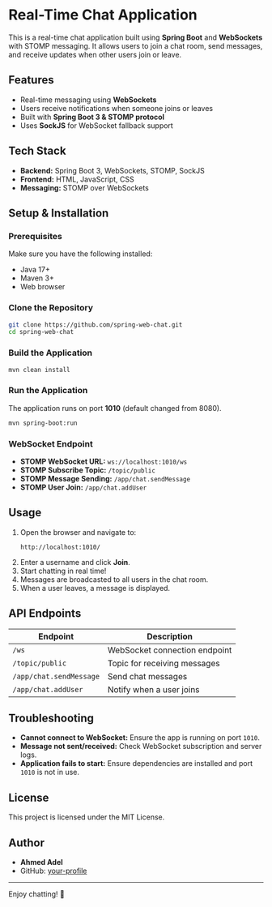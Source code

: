 # Real-Time Chat Application

This is a real-time chat application built using **Spring Boot** and **WebSockets** with STOMP messaging. It allows users to join a chat room, send messages, and receive updates when other users join or leave.

## Features
- Real-time messaging using **WebSockets**
- Users receive notifications when someone joins or leaves
- Built with **Spring Boot 3 & STOMP protocol**
- Uses **SockJS** for WebSocket fallback support

## Tech Stack
- **Backend:** Spring Boot 3, WebSockets, STOMP, SockJS
- **Frontend:** HTML, JavaScript, CSS
- **Messaging:** STOMP over WebSockets

## Setup & Installation

### Prerequisites
Make sure you have the following installed:
- Java 17+
- Maven 3+
- Web browser

### Clone the Repository
```sh
git clone https://github.com/spring-web-chat.git
cd spring-web-chat
```

### Build the Application
```sh
mvn clean install
```

### Run the Application
The application runs on port **1010** (default changed from 8080).
```sh
mvn spring-boot:run
```

### WebSocket Endpoint
- **STOMP WebSocket URL:** `ws://localhost:1010/ws`
- **STOMP Subscribe Topic:** `/topic/public`
- **STOMP Message Sending:** `/app/chat.sendMessage`
- **STOMP User Join:** `/app/chat.addUser`

## Usage
1. Open the browser and navigate to:
   ```
   http://localhost:1010/
   ```
2. Enter a username and click **Join**.
3. Start chatting in real time!
4. Messages are broadcasted to all users in the chat room.
5. When a user leaves, a message is displayed.



## API Endpoints
| Endpoint                  | Description                     |
|---------------------------|---------------------------------|
| `/ws`                     | WebSocket connection endpoint  |
| `/topic/public`           | Topic for receiving messages   |
| `/app/chat.sendMessage`   | Send chat messages             |
| `/app/chat.addUser`       | Notify when a user joins       |

## Troubleshooting
- **Cannot connect to WebSocket:** Ensure the app is running on port `1010`.
- **Message not sent/received:** Check WebSocket subscription and server logs.
- **Application fails to start:** Ensure dependencies are installed and port `1010` is not in use.

## License
This project is licensed under the MIT License.

## Author
- **Ahmed Adel**
- GitHub: [your-profile](https://github.com/a7med3del1973)

---
Enjoy chatting! 🚀

